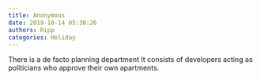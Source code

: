 ```yaml
---
title: Anonymous
date: 2019-10-14 05:38:26
authors: Ripp
categories: Holiday
---
```


 There is a de facto planning department   It consists of developers acting as politicians who approve their own apartments.